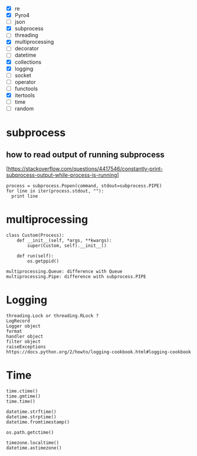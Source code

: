 
- [x] re
- [x] Pyro4
- [ ] json
- [x] subprocess
- [ ] threading
- [x] multiprocessing
- [ ] decorator
- [ ] datetime
- [x] collections
- [x] logging
- [ ] socket 
- [ ] operator
- [ ] functools
- [x] itertools
- [ ] time
- [ ] random

# subprocess
## how to read output of running subprocess
[https://stackoverflow.com/questions/4417546/constantly-print-subprocess-output-while-process-is-running]
    
    process = subprocess.Popen(command, stdout=subprocess.PIPE)
    for line in iter(process.stdout, ""):
      print line


# multiprocessing
    class Custom(Process):
        def __init__(self, *args, **kwargs):
            super(Custom, self).__init__()
        
        def run(self):
            os.getppid()
    
    multiprocessing.Queue: difference with Queue
    multiprocessing.Pipe: difference with subprocess.PIPE



# Logging
    threading.Lock or threading.RLock ?
    LogRecord
    Logger object
    format
    handler object
    filter object
    raiseExceptions
    https://docs.python.org/2/howto/logging-cookbook.html#logging-cookbook
    
    
    
    
# Time
    time.ctime()
    time.gmtime()
    time.time()
    
    datetime.strftime()
    datetime.strptime()
    datetime.fromtimestamp()
    
    os.path.getctime()
    
    timezone.localtime()
    datetime.astimezone()
    
    
